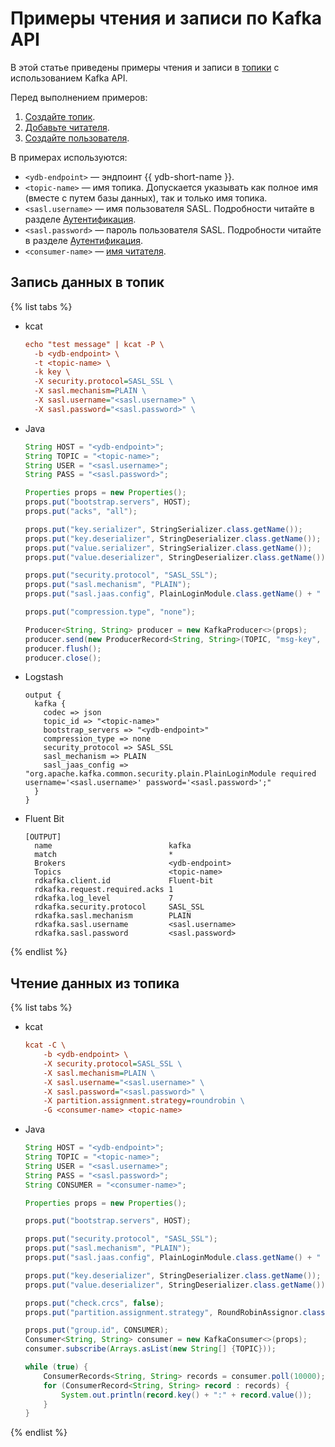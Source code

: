 # Примеры чтения и записи по Kafka API

В этой статье приведены примеры чтения и записи в [топики](../../concepts/topic.md) с использованием Kafka API.

Перед выполнением примеров:

1. [Создайте топик](../ydb-cli/topic-create.md).
1. [Добавьте читателя](../ydb-cli/topic-consumer-add.md).
1. [Создайте пользователя](../../security/access-management.md#users).

В примерах используются:

* `<ydb-endpoint>` — эндпоинт {{ ydb-short-name }}.
* `<topic-name>` — имя топика. Допускается указывать как полное имя (вместе с путем базы данных), так и только имя топика.
* `<sasl.username>` — имя пользователя SASL. Подробности читайте в разделе [Аутентификация](./auth.md).
* `<sasl.password>` — пароль пользователя SASL. Подробности читайте в разделе [Аутентификация](./auth.md).
* `<consumer-name>` — [имя читателя](../../concepts/topic#consumer).


## Запись данных в топик
{% list tabs %}
- kcat
  ```ini
  echo "test message" | kcat -P \
    -b <ydb-endpoint> \
    -t <topic-name> \
    -k key \
    -X security.protocol=SASL_SSL \
    -X sasl.mechanism=PLAIN \
    -X sasl.username="<sasl.username>" \
    -X sasl.password="<sasl.password>" \
  ```

- Java
  ```java
  String HOST = "<ydb-endpoint>";
  String TOPIC = "<topic-name>";
  String USER = "<sasl.username>";
  String PASS = "<sasl.password>";

  Properties props = new Properties();
  props.put("bootstrap.servers", HOST);
  props.put("acks", "all");

  props.put("key.serializer", StringSerializer.class.getName());
  props.put("key.deserializer", StringDeserializer.class.getName());
  props.put("value.serializer", StringSerializer.class.getName());
  props.put("value.deserializer", StringDeserializer.class.getName());

  props.put("security.protocol", "SASL_SSL");
  props.put("sasl.mechanism", "PLAIN");
  props.put("sasl.jaas.config", PlainLoginModule.class.getName() + " required username=\"" + USER + "\" password=\"" + PASS + "\";");

  props.put("compression.type", "none");

  Producer<String, String> producer = new KafkaProducer<>(props);
  producer.send(new ProducerRecord<String, String>(TOPIC, "msg-key", "msg-body"));
  producer.flush();
  producer.close();
  ```

- Logstash
  ```
  output {
    kafka {
      codec => json
      topic_id => "<topic-name>"
      bootstrap_servers => "<ydb-endpoint>"
      compression_type => none
      security_protocol => SASL_SSL
      sasl_mechanism => PLAIN
      sasl_jaas_config => "org.apache.kafka.common.security.plain.PlainLoginModule required username='<sasl.username>' password='<sasl.password>';"
    }
  }
  ```

- Fluent Bit

  ```
  [OUTPUT]
    name                          kafka
    match                         *
    Brokers                       <ydb-endpoint>
    Topics                        <topic-name>
    rdkafka.client.id             Fluent-bit
    rdkafka.request.required.acks 1
    rdkafka.log_level             7
    rdkafka.security.protocol     SASL_SSL
    rdkafka.sasl.mechanism        PLAIN
    rdkafka.sasl.username         <sasl.username>
    rdkafka.sasl.password         <sasl.password>
  ```
{% endlist %}
## Чтение данных из топика
{% list tabs %}

- kcat
  ```ini
  kcat -C \
      -b <ydb-endpoint> \
      -X security.protocol=SASL_SSL \
      -X sasl.mechanism=PLAIN \
      -X sasl.username="<sasl.username>" \
      -X sasl.password="<sasl.password>" \
      -X partition.assignment.strategy=roundrobin \
      -G <consumer-name> <topic-name>
  ```

- Java
  ```java
  String HOST = "<ydb-endpoint>";
  String TOPIC = "<topic-name>";
  String USER = "<sasl.username>";
  String PASS = "<sasl.password>";
  String CONSUMER = "<consumer-name>";

  Properties props = new Properties();

  props.put("bootstrap.servers", HOST);

  props.put("security.protocol", "SASL_SSL");
  props.put("sasl.mechanism", "PLAIN");
  props.put("sasl.jaas.config", PlainLoginModule.class.getName() + " required username=\"" + USER + "\" password=\"" + PASS + "\";");

  props.put("key.deserializer", StringDeserializer.class.getName());
  props.put("value.deserializer", StringDeserializer.class.getName());

  props.put("check.crcs", false);
  props.put("partition.assignment.strategy", RoundRobinAssignor.class.getName());

  props.put("group.id", CONSUMER);
  Consumer<String, String> consumer = new KafkaConsumer<>(props);
  consumer.subscribe(Arrays.asList(new String[] {TOPIC}));

  while (true) {
      ConsumerRecords<String, String> records = consumer.poll(10000); // timeout 10 sec
      for (ConsumerRecord<String, String> record : records) {
          System.out.println(record.key() + ":" + record.value());
      }
  }
  ```
{% endlist %}
